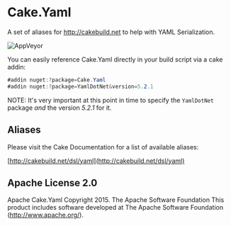 # Cake.Yaml
A set of aliases for http://cakebuild.net to help with YAML Serialization.

![AppVeyor](https://ci.appveyor.com/api/projects/status/github/redth/Cake.Yaml)

You can easily reference Cake.Yaml directly in your build script via a cake addin:

```csharp
#addin nuget:?package=Cake.Yaml
#addin nuget:?package=YamlDotNet&version=5.2.1
```

NOTE: It's very important at this point in time to specify the `YamlDotNet` package *and* the version _5.2.1_ for it.

## Aliases

Please visit the Cake Documentation for a list of available aliases:

[http://cakebuild.net/dsl/yaml](http://cakebuild.net/dsl/yaml)

## Apache License 2.0
Apache Cake.Yaml Copyright 2015. The Apache Software Foundation This product includes software developed at The Apache Software Foundation (http://www.apache.org/).